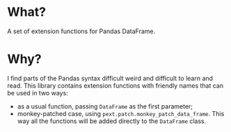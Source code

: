 # What?

A set of extension functions for Pandas DataFrame.

# Why?

I find parts of the Pandas syntax difficult weird and difficult to learn and read. This library contains extension functions with friendly names that can be used in two ways:

* as a usual function, passing `DataFrame` as the first parameter;
* monkey-patched case, using `pext.patch.monkey_patch_data_frame`. This way all the functions will be added directly to the `DataFrame` class.

